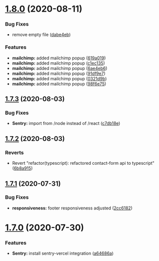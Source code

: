 # [1.8.0](https://github.com/justin-elias/bckstudio-on-zeitnow/compare/v1.7.3...v1.8.0) (2020-08-11)


### Bug Fixes

* remove empty file ([dabe4eb](https://github.com/justin-elias/bckstudio-on-zeitnow/commit/dabe4eb5b334ac12f5236e1a185fce664d858acf))


### Features

* **mailchimp:** added mailchimp popup ([619a019](https://github.com/justin-elias/bckstudio-on-zeitnow/commit/619a0198a1d158e4f1815d1d5ce3ba133b65b94c))
* **mailchimp:** added mailchimp popup ([c1ec135](https://github.com/justin-elias/bckstudio-on-zeitnow/commit/c1ec1357619e78d9aa33feec89c110c09b033fbf))
* **mailchimp:** added mailchimp popup ([6ae4eb6](https://github.com/justin-elias/bckstudio-on-zeitnow/commit/6ae4eb6d4691f484d5d043e27cfdbc62839c9b2d))
* **mailchimp:** added mailchimp popup ([91df9e7](https://github.com/justin-elias/bckstudio-on-zeitnow/commit/91df9e7a531dce6fc97a298760ee8d26a95d5a8e))
* **mailchimp:** added mailchimp popup ([0321d9b](https://github.com/justin-elias/bckstudio-on-zeitnow/commit/0321d9b4f954a4663ddf75992af3b49b760841fd))
* **mailchimp:** added mailchimp popup ([98f6e75](https://github.com/justin-elias/bckstudio-on-zeitnow/commit/98f6e75aebeb9df2652f3deac64e17e021899245))



## [1.7.3](https://github.com/justin-elias/bckstudio-on-zeitnow/compare/v1.7.2...v1.7.3) (2020-08-03)


### Bug Fixes

* **Sentry:** import from /node instead of /react ([c7db18e](https://github.com/justin-elias/bckstudio-on-zeitnow/commit/c7db18e1cae717974230ba572a5a05ea45d996aa))



## [1.7.2](https://github.com/justin-elias/bckstudio-on-zeitnow/compare/v1.7.1...v1.7.2) (2020-08-03)


### Reverts

* Revert "refactor(typescript): refactored contact-form api to typescript" ([6b8a915](https://github.com/justin-elias/bckstudio-on-zeitnow/commit/6b8a9154436f4fd69624f7650d5da6fd858b6a53))



## [1.7.1](https://github.com/justin-elias/bckstudio-on-zeitnow/compare/v1.7.0...v1.7.1) (2020-07-31)


### Bug Fixes

* **responsiveness:** footer responsiveness adjusted ([2cc6182](https://github.com/justin-elias/bckstudio-on-zeitnow/commit/2cc61824bd9ebf25f09595828707702d4195f67a))



# [1.7.0](https://github.com/justin-elias/bckstudio-on-zeitnow/compare/v1.6.8...v1.7.0) (2020-07-30)


### Features

* **Sentry:** install sentry-vercel integration ([a64686a](https://github.com/justin-elias/bckstudio-on-zeitnow/commit/a64686a0215322e4e13a25f93a174912940d0651))



